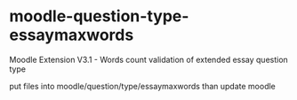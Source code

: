 # moodle-question-type-essaymaxwords
Moodle Extension V3.1 -  Words count validation of extended essay question type

put files into moodle/question/type/essaymaxwords
than update moodle
